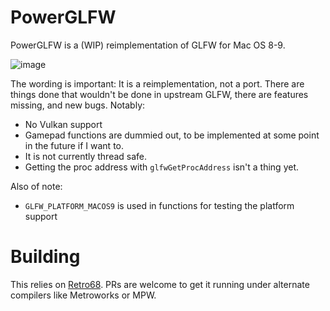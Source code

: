 # PowerGLFW

PowerGLFW is a (WIP) reimplementation of GLFW for Mac OS 8-9.

![image](https://github.com/user-attachments/assets/f0b83d0d-d712-483b-8660-d8ba3dea8b17)

The wording is important: It is a reimplementation, not a port. There are things done that wouldn't be done in upstream GLFW, there are features missing, and new bugs. Notably:

- No Vulkan support
- Gamepad functions are dummied out, to be implemented at some point in the future if I want to.
- It is not currently thread safe.
- Getting the proc address with `glfwGetProcAddress` isn't a thing yet.

Also of note:

- `GLFW_PLATFORM_MACOS9` is used in functions for testing the platform support

# Building

This relies on [Retro68](https://github.com/autc04/Retro68). PRs are welcome to get it running under alternate compilers like Metroworks or MPW.
